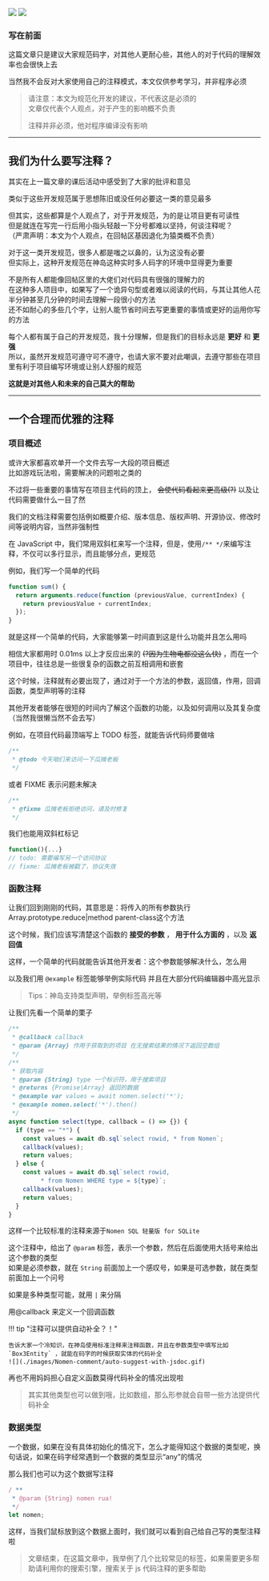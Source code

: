 <a href="https://github.com/helloyork"><img src="https://img.shields.io/badge/%E8%B4%A1%E7%8C%AE%E8%80%85-Nomem-47F5C0"></img></a>
<a href="https://github.com/alan-best"><img src="https://img.shields.io/badge/%E6%8E%92%E7%89%88%E4%BC%98%E5%8C%96%26%E4%BF%AE%E6%AD%A3-AlanBestHacker-blueviolet"></img></a>

### 写在前面

这篇文章只是建议大家规范码字，对其他人更耐心些，其他人的对于代码的理解效率也会很快上去

当然我不会反对大家使用自己的注释模式，本文仅供参考学习，并非程序必须

> 请注意：本文为规范化开发的建议，不代表这是必须的  
> 文章仅代表个人观点，对于产生的影响概不负责
>
> 注释并非必须，他对程序编译没有影响

---

## 我们为什么要写注释？

其实在上一篇文章的课后活动中感受到了大家的批评和意见

类似于这些开发规范属于思想陈旧或没任何必要这一类的意见最多

但其实，这些都算是个人观点了，对于开发规范，为的是让项目更有可读性  
但是就连在写完一行后用小指头轻敲一下分号都难以坚持，何谈注释呢？  
（严肃声明：本文为个人观点，在回帖区基因退化为猿类概不负责）

对于这一类开发规范，很多人都是嗤之以鼻的，认为这没有必要  
但实际上，这种开发规范在神岛这种实时多人码字的环境中显得更为重要

不是所有人都能像回帖区里的大佬们对代码具有很强的理解力的  
在这种多人项目中，如果写了一个诡异句型或者难以阅读的代码，与其让其他人花半分钟甚至几分钟的时间去理解一段很小的方法  
还不如耐心的多些几个字，让别人能节省时间去写更重要的事情或更好的运用你写的方法

每个人都有属于自己的开发规范，我十分理解，但是我们的目标永远是 **更好** 和 **更强**  
所以，虽然开发规范可遵守可不遵守，也请大家不要对此嘲讽，去遵守那些在项目里有利于项目编写环境或让别人舒服的规范

**这就是对其他人和未来的自己莫大的帮助**

---

## 一个合理而优雅的注释

### 项目概述

或许大家都喜欢单开一个文件去写一大段的项目概述  
比如游戏玩法啦，需要解决的问题啦之类的

不过将一些重要的事情写在项目主代码的顶上， ~~会使代码看起来更高级(?)~~ 以及让代码需要做什么一目了然

我们的文档注释需要包括例如概要介绍、版本信息、版权声明、开源协议、修改时间等说明内容，当然非强制性

在 JavaScript 中，我们常用双斜杠来写一个注释，但是，使用`/** */`来编写注释，不仅可以多行显示，而且能够分点，更规范

例如，我们写一个简单的代码

```javascript
function sum() {
  return arguments.reduce(function (previousValue, currentIndex) {
    return previousValue + currentIndex;
  });
}
```

就是这样一个简单的代码，大家能够第一时间直到这是什么功能并且怎么用吗

相信大家都用时 0.01ms 以上才反应出来的 ~~(?因为生物电都没这么快)~~ ，而在一个项目中，往往总是一些很复杂的函数之前互相调用和嵌套

这个时候，注释就有必要出现了，通过对于一个方法的参数，返回值，作用，回调函数，类型声明等的注释

其他开发者能够在很短的时间内了解这个函数的功能，以及如何调用以及其复杂度（当然我很懒当然不会去写）

例如，在项目代码最顶端写上 TODO 标签，就能告诉代码师要做啥

```javascript
/**
 * @todo 今天咱们来访问一下瓜摊老板
 */
```

或者 FIXME 表示问题未解决

```javascript
/**
 * @fixme 瓜摊老板拒绝访问，请及时修复
 */
```

我们也能用双斜杠标记

```javascript
function(){...}
// todo: 需要编写另一个访问协议
// fixme: 瓜摊老板被戳了，协议失效

```

### 函数注释

让我们回到刚刚的代码，其意思是：将传入的所有参数执行 <icon>Array.prototype.reduce|method parent-class</icon>这个方法

这个时候，我们应该写清楚这个函数的 **接受的参数** ， **用于什么方面的** ，以及 **返回值**

这样，一个简单的代码就能告诉其他开发者：这个参数能够解决什么，怎么用

以及我们用 `@example` 标签能够举例实际代码 并且在大部分代码编辑器中高光显示

> Tips：神岛支持类型声明，举例标签高光等

让我们先看一个简单的栗子

```javascript
/**
 * @callback callback
 * @param {Array} 作用于获取到的项目 在无搜索结果的情况下返回空数组
 */
/**
 * 获取内容
 * @param {String} type 一个标识符，用于搜索项目
 * @returns {Promise|Array} 返回的数据
 * @example var values = await nomen.select('*');
 * @example nomen.select('*').then()
 */
async function select(type, callback = () => {}) {
  if (type == "*") {
    const values = await db.sql`select rowid, * from Nomen`;
    callback(values);
    return values;
  } else {
    const values = await db.sql`select rowid,
         * from Nomen WHERE type = ${type}`;
    callback(values);
    return values;
  }
}
```

这样一个比较标准的注释来源于`Nomen SQL 轻量版 for SQLite`

这个注释中，给出了 `@param` 标签，表示一个参数，然后在后面使用大括号来给出这个参数的类型  
如果是必须参数，就在 `String` 前面加上一个感叹号，如果是可选参数，就在类型前面加上一个问号

如果是多种类型可能，就用 `|` 来分隔

用@callback 来定义一个回调函数

!!! tip "注释可以提供自动补全？！"

    告诉大家一个冷知识，在神岛使用标准注释来注释函数，并且在参数类型中填写比如 `Box3Entity` ，就能在码字的时候获取实体的代码补全
    ![](./images/Nomen-comment/auto-suggest-with-jsdoc.gif)

再也不用妈妈担心自定义函数莫得代码补全的情况出现啦

> 其实其他类型也可以做到哦，比如数组，那么形参就会自带一些方法提供代码补全

### 数据类型

一个数据，如果在没有具体初始化的情况下，怎么才能得知这个数据的类型呢，换句话说，如果在码字经常遇到一个数据的类型显示“any”的情况

那么我们也可以为这个数据写注释

```javascript
/ **
 * @param {String} nomen rua!
 */
let nomen;
```

这样，当我们鼠标放到这个数据上面时，我们就可以看到自己给自己写的类型注释啦

> 文章结束，在这篇文章中，我举例了几个比较常见的标签，如果需要更多帮助请利用你的搜索引擎，搜索关于 js 代码注释的更多帮助
